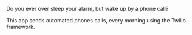 Do you ever over sleep your alarm, but wake up by a phone call?

This app sends automated phones calls, every morning using the Twillo framework.